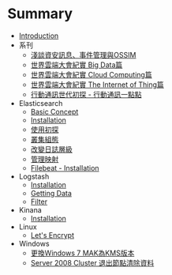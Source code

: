 # Summary

* [Introduction](README.md)
* 系刊
    * [淺談資安訊息、事件管理與OSSIM](chapter1.md)
    * [世界雲端大會紀實 Big     Data篇](cloudcon2014-bigdata.md)
    * [世界雲端大會紀實 Cloud Computing篇](cloudcon2014-cloud.md)
    * [世界雲端大會紀實 The Internet of Thing篇](cloudcon2014-iot.md)
    * [行動通訊世代初探 - 行動通訊一點點](xing_dong_tong_xun_shi_dai_chu_tan_-_xing_dong_tong_xun_yi_dian_dian.md)
* Elasticsearch
    * [Basic Concept](elasticsearch-01.md)
    * [Installation](elasticsearch-02.md)
    * [使用初探](elasticsearch-03.md)
    * [叢集組態](elasticsearch-04.md)
    * [改變日誌層級](elasticsearch-05.md)
    * [管理映射](elasticsearch-06.md)
    * [Filebeat - Installation](filebeat-01.md)
* Logstash
    * [Installation](logstash-01.md)
    * [Getting Data](logstash-02.md)
    * [Filter](Filter-01.md)
* Kinana
    * [Installation](kinana-01.md)
* Linux
    * [Let's Encrypt](lets_encrypt.md)
* Windows
    * [更換Windows 7 MAK為KMS版本](note_001-change_windows_7_mak_to_kms.md)
    * [Server 2008 Cluster 退出節點清除資料](node_002-clear_server2008_data_after_leaving_cluster.md)

